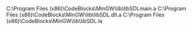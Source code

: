 C:\Program Files (x86)\CodeBlocks\MinGW\lib\libSDLmain.a
C:\Program Files (x86)\CodeBlocks\MinGW\lib\libSDL.dll.a
C:\Program Files (x86)\CodeBlocks\MinGW\lib\libSDL.la